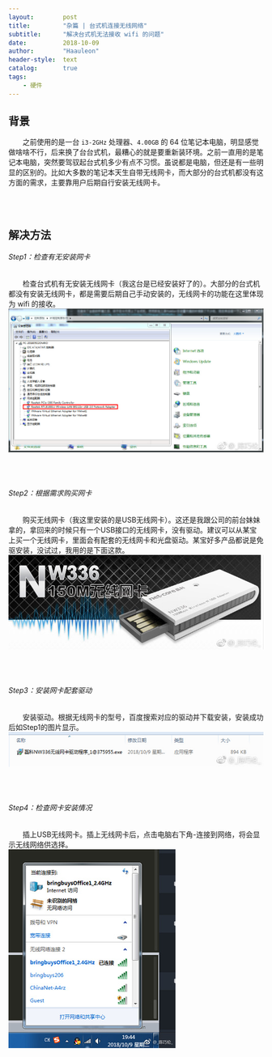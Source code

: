 ```yaml
---
layout:        post
title:         "杂篇 | 台式机连接无线网络"
subtitle:      "解决台式机无法接收 wifi 的问题"
date:          2018-10-09
author:        "Haauleon"
header-style:  text
catalog:       true
tags:
    - 硬件
---
```



## 背景
&emsp;&emsp;之前使用的是一台 `i3-2GHz` 处理器、`4.00GB` 的 64 位笔记本电脑，明显感觉做啥啥不行，后来换了台台式机，最糟心的就是要重新装环境。之前一直用的是笔记本电脑，突然要驾驭起台式机多少有点不习惯。虽说都是电脑，但还是有一些明显的区别的。比如大多数的笔记本天生自带无线网卡，而大部分的台式机都没有这方面的需求，主要靠用户后期自行安装无线网卡。

<br><br>

## 解决方法
###### Step1：检查有无安装网卡        
&emsp;&emsp;检查台式机有无安装无线网卡（我这台是已经安装好了的）。大部分的台式机都没有安装无线网卡，都是需要后期自己手动安装的，无线网卡的功能在这里体现为 wifi 的接收。            
![](\img\in-post\post-other\2020-03-10-connect-to-wifi-1.png)           

<br><br>

###### Step2：根据需求购买网卡    
&emsp;&emsp;购买无线网卡（我这里安装的是USB无线网卡）。这还是我跟公司的前台妹妹拿的，拿回来的时候只有一个USB接口的无线网卡，没有驱动。建议可以从某宝上买一个无线网卡，里面会有配套的无线网卡和光盘驱动。某宝好多产品都说是免驱安装，没试过，我用的是下面这款。            
![](\img\in-post\post-other\2020-03-10-connect-to-wifi-2.png)       

<br><br>

###### Step3：安装网卡配套驱动            
&emsp;&emsp;安装驱动。根据无线网卡的型号，百度搜索对应的驱动并下载安装，安装成功后如Step1的图片显示。           
![](\img\in-post\post-other\2020-03-10-connect-to-wifi-3.png)               

<br><br>

###### Step4：检查网卡安装情况      
&emsp;&emsp;插上USB无线网卡。插上无线网卡后，点击电脑右下角-连接到网络，将会显示无线网络供选择。              
![](\img\in-post\post-other\2020-03-10-connect-to-wifi-4.png)
    